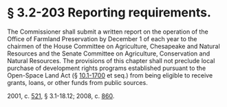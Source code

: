 # § 3.2-203 Reporting requirements.

<p>The Commissioner shall submit a written report on the operation of the Office of Farmland Preservation by December 1 of each year to the chairmen of the House Committee on Agriculture, Chesapeake and Natural Resources and the Senate Committee on Agriculture, Conservation and Natural Resources. The provisions of this chapter shall not preclude local purchase of development rights programs established pursuant to the Open-Space Land Act (§ <a href='http://law.lis.virginia.gov/vacode/10.1-1700/'>10.1-1700</a> et seq.) from being eligible to receive grants, loans, or other funds from public sources.</p><p>2001, c. <a href='http://lis.virginia.gov/cgi-bin/legp604.exe?011+ful+CHAP0521'>521</a>, § 3.1-18.12; 2008, c. <a href='http://lis.virginia.gov/cgi-bin/legp604.exe?081+ful+CHAP0860'>860</a>.</p>